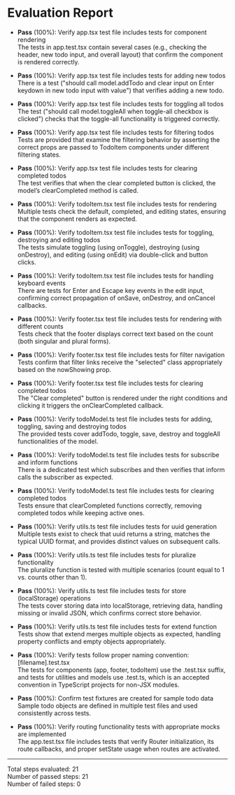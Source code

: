 # Evaluation Report

- **Pass** (100%): Verify app.tsx test file includes tests for component rendering  
  The tests in app.test.tsx contain several cases (e.g., checking the header, new todo input, and overall layout) that confirm the component is rendered correctly.

- **Pass** (100%): Verify app.tsx test file includes tests for adding new todos  
  There is a test ("should call model.addTodo and clear input on Enter keydown in new todo input with value") that verifies adding a new todo.

- **Pass** (100%): Verify app.tsx test file includes tests for toggling all todos  
  The test ("should call model.toggleAll when toggle-all checkbox is clicked") checks that the toggle-all functionality is triggered correctly.

- **Pass** (100%): Verify app.tsx test file includes tests for filtering todos  
  Tests are provided that examine the filtering behavior by asserting the correct props are passed to TodoItem components under different filtering states.

- **Pass** (100%): Verify app.tsx test file includes tests for clearing completed todos  
  The test verifies that when the clear completed button is clicked, the model’s clearCompleted method is called.

- **Pass** (100%): Verify todoItem.tsx test file includes tests for rendering  
  Multiple tests check the default, completed, and editing states, ensuring that the component renders as expected.

- **Pass** (100%): Verify todoItem.tsx test file includes tests for toggling, destroying and editing todos  
  The tests simulate toggling (using onToggle), destroying (using onDestroy), and editing (using onEdit) via double-click and button clicks.

- **Pass** (100%): Verify todoItem.tsx test file includes tests for handling keyboard events  
  There are tests for Enter and Escape key events in the edit input, confirming correct propagation of onSave, onDestroy, and onCancel callbacks.

- **Pass** (100%): Verify footer.tsx test file includes tests for rendering with different counts  
  Tests check that the footer displays correct text based on the count (both singular and plural forms).

- **Pass** (100%): Verify footer.tsx test file includes tests for filter navigation  
  Tests confirm that filter links receive the "selected" class appropriately based on the nowShowing prop.

- **Pass** (100%): Verify footer.tsx test file includes tests for clearing completed todos  
  The "Clear completed" button is rendered under the right conditions and clicking it triggers the onClearCompleted callback.

- **Pass** (100%): Verify todoModel.ts test file includes tests for adding, toggling, saving and destroying todos  
  The provided tests cover addTodo, toggle, save, destroy and toggleAll functionalities of the model.

- **Pass** (100%): Verify todoModel.ts test file includes tests for subscribe and inform functions  
  There is a dedicated test which subscribes and then verifies that inform calls the subscriber as expected.

- **Pass** (100%): Verify todoModel.ts test file includes tests for clearing completed todos  
  Tests ensure that clearCompleted functions correctly, removing completed todos while keeping active ones.

- **Pass** (100%): Verify utils.ts test file includes tests for uuid generation  
  Multiple tests exist to check that uuid returns a string, matches the typical UUID format, and provides distinct values on subsequent calls.

- **Pass** (100%): Verify utils.ts test file includes tests for pluralize functionality  
  The pluralize function is tested with multiple scenarios (count equal to 1 vs. counts other than 1).

- **Pass** (100%): Verify utils.ts test file includes tests for store (localStorage) operations  
  The tests cover storing data into localStorage, retrieving data, handling missing or invalid JSON, which confirms correct store behavior.

- **Pass** (100%): Verify utils.ts test file includes tests for extend function  
  Tests show that extend merges multiple objects as expected, handling property conflicts and empty objects appropriately.

- **Pass** (100%): Verify tests follow proper naming convention: [filename].test.tsx  
  The tests for components (app, footer, todoItem) use the .test.tsx suffix, and tests for utilities and models use .test.ts, which is an accepted convention in TypeScript projects for non-JSX modules.

- **Pass** (100%): Confirm test fixtures are created for sample todo data  
  Sample todo objects are defined in multiple test files and used consistently across tests.

- **Pass** (100%): Verify routing functionality tests with appropriate mocks are implemented  
  The app.test.tsx file includes tests that verify Router initialization, its route callbacks, and proper setState usage when routes are activated.

---

Total steps evaluated: 21  
Number of passed steps: 21  
Number of failed steps: 0
